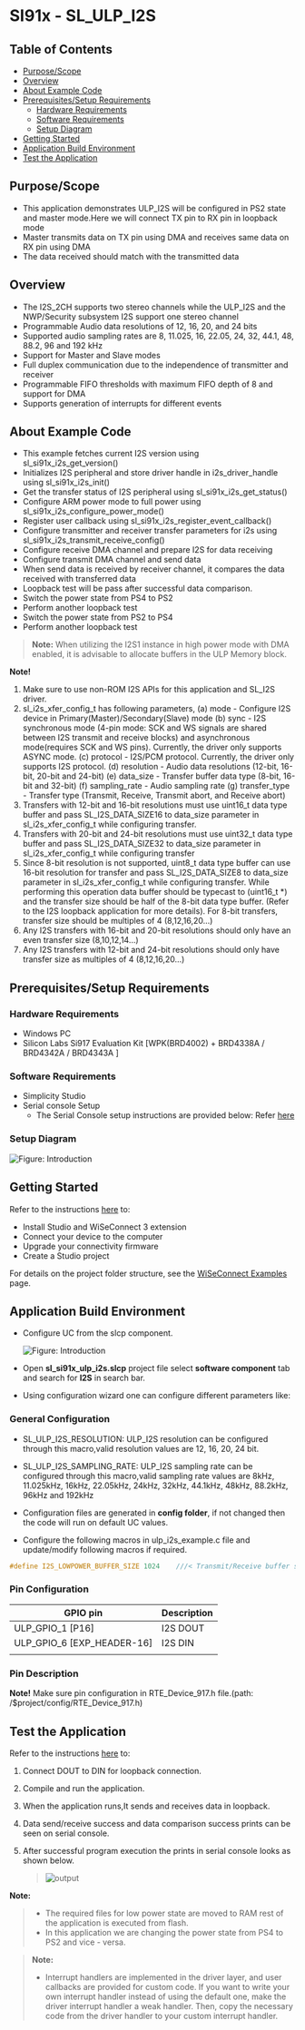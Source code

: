 # SI91x - SL_ULP_I2S

## Table of Contents

- [Purpose/Scope](#purposescope)
- [Overview](#overview)
- [About Example Code](#about-example-code)
- [Prerequisites/Setup Requirements](#prerequisitessetup-requirements)
  - [Hardware Requirements](#hardware-requirements)
  - [Software Requirements](#software-requirements)
  - [Setup Diagram](#setup-diagram)
- [Getting Started](#getting-started)
- [Application Build Environment](#application-build-environment)
- [Test the Application](#test-the-application)

## Purpose/Scope

- This application demonstrates ULP_I2S will be configured in PS2 state and master mode.Here we will connect TX pin to RX pin in loopback mode
- Master transmits data on TX pin using DMA and receives same data on RX pin using DMA
- The data received should match with the transmitted data

## Overview

- The I2S_2CH supports two stereo channels while the ULP_I2S and the NWP/Security subsystem I2S support one stereo channel
- Programmable Audio data resolutions of 12, 16, 20, and 24 bits
- Supported audio sampling rates are 8, 11.025, 16, 22.05, 24, 32, 44.1, 48, 88.2, 96 and 192 kHz
- Support for Master and Slave modes
- Full duplex communication due to the independence of transmitter and receiver
- Programmable FIFO thresholds with maximum FIFO depth of 8 and support for DMA
- Supports generation of interrupts for different events

## About Example Code

- This example fetches current I2S version using sl_si91x_i2s_get_version()
- Initializes I2S peripheral and store driver handle in i2s_driver_handle using sl_si91x_i2s_init()
- Get the transfer status of I2S peripheral using sl_si91x_i2s_get_status()
- Configure ARM power mode to full power using sl_si91x_i2s_configure_power_mode()
- Register user callback using sl_si91x_i2s_register_event_callback()
- Configure transmitter and receiver transfer parameters for i2s using sl_si91x_i2s_transmit_receive_config()
- Configure receive DMA channel and prepare I2S for data receiving
- Configure transmit DMA channel and send data
- When send data is received by receiver channel, it compares the data received with transferred data
- Loopback test will be pass after successful data comparison.
- Switch the power state from PS4 to PS2
- Perform another loopback test
- Switch the power state from PS2 to PS4
- Perform another loopback test

> **Note:** When utilizing the I2S1 instance in high power mode with DMA enabled, it is advisable to allocate buffers in the ULP Memory block.

**Note!** 
1. Make sure to use non-ROM I2S APIs for this application and SL_I2S driver.
2. sl_i2s_xfer_config_t has following parameters,
	(a) mode - Configure I2S device in Primary(Master)/Secondary(Slave) mode
	(b) sync - I2S synchronous mode (4-pin mode: SCK and WS signals are shared between I2S transmit and receive blocks) 
	     and asynchronous mode(requires SCK and WS pins). Currently, the driver only supports ASYNC mode.
	(c) protocol - I2S/PCM protocol. Currently, the driver only supports I2S protocol.
	(d) resolution - Audio data resolutions (12-bit, 16-bit, 20-bit and 24-bit)
	(e) data_size - Transfer buffer data type (8-bit, 16-bit and 32-bit)
	(f) sampling_rate - Audio sampling rate
	(g) transfer_type - Transfer type (Transmit, Receive, Transmit abort, and Receive abort)
3. Transfers with 12-bit and 16-bit resolutions must use uint16_t data type buffer and pass SL_I2S_DATA_SIZE16 to data_size parameter
   in sl_i2s_xfer_config_t while configuring transfer.
4. Transfers with 20-bit and 24-bit resolutions must use uint32_t data type buffer and pass SL_I2S_DATA_SIZE32 to data_size parameter
   in sl_i2s_xfer_config_t while configuring transfer
5. Since 8-bit resolution is not supported, uint8_t data type buffer can use 16-bit resolution for transfer and pass SL_I2S_DATA_SIZE8 
   to data_size parameter in sl_i2s_xfer_config_t while configuring transfer. While performing this operation data buffer should be 
   typecast to (uint16_t *) and the transfer size should be half of the 8-bit data type buffer. (Refer to the I2S loopback application for more details). For 8-bit transfers, transfer size should be multiples of 4 (8,12,16,20...)
6. Any I2S transfers with 16-bit and 20-bit resolutions should only have an even transfer size (8,10,12,14...)
7. Any I2S transfers with 12-bit and 24-bit resolutions should only have transfer size as multiples of 4 (8,12,16,20...)

## Prerequisites/Setup Requirements

### Hardware Requirements

- Windows PC
- Silicon Labs Si917 Evaluation Kit [WPK(BRD4002) + BRD4338A / BRD4342A / BRD4343A ]

### Software Requirements

- Simplicity Studio
- Serial console Setup
  - The Serial Console setup instructions are provided below:
Refer [here](https://docs.silabs.com/wiseconnect/latest/wiseconnect-developers-guide-developing-for-silabs-hosts/#console-input-and-output)

### Setup Diagram

![Figure: Introduction](resources/readme/setupdiagram.png)

## Getting Started

Refer to the instructions [here](https://docs.silabs.com/wiseconnect/latest/wiseconnect-getting-started/) to:

- Install Studio and WiSeConnect 3 extension
- Connect your device to the computer
- Upgrade your connectivity firmware
- Create a Studio project

For details on the project folder structure, see the [WiSeConnect Examples](https://docs.silabs.com/wiseconnect/latest/wiseconnect-examples/#example-folder-structure) page.

## Application Build Environment

- Configure UC from the slcp component.

   ![Figure: Introduction](resources/uc_screen/i2s_lowpower_uc_screen.png)

- Open **sl_si91x_ulp_i2s.slcp** project file select **software component** tab and search for **I2S** in search bar.
- Using configuration wizard one can configure different parameters like:

### General Configuration
- SL_ULP_I2S_RESOLUTION: ULP_I2S resolution can be configured through this macro,valid resolution values are 12, 16, 20, 24 bit.
- SL_ULP_I2S_SAMPLING_RATE: ULP_I2S sampling rate can be configured through this macro,valid sampling rate values are
    8kHz, 11.025kHz, 16kHz, 22.05kHz, 24kHz, 32kHz, 44.1kHz, 48kHz, 88.2kHz, 96kHz and 192kHz
- Configuration files are generated in **config folder**, if not changed then the code will run on default UC values.

- Configure the following macros in ulp_i2s_example.c file and update/modify following macros if required.

```C
#define I2S_LOWPOWER_BUFFER_SIZE 1024    ///< Transmit/Receive buffer size
```

### Pin Configuration

| GPIO pin                | Description             |
| ----------------------- | ----------------------- |
| ULP_GPIO_1 [P16]           | I2S DOUT          |
| ULP_GPIO_6 [EXP_HEADER-16]           | I2S DIN           |
| | |

### Pin Description

**Note!** Make sure pin configuration in RTE_Device_917.h file.(path: /$project/config/RTE_Device_917.h)

## Test the Application

Refer to the instructions [here](https://docs.silabs.com/wiseconnect/latest/wiseconnect-getting-started/) to:

1. Connect DOUT to DIN for loopback connection.
2. Compile and run the application.
3. When the application runs,It sends and receives data in loopback.
4. Data send/receive success and data comparison success prints can be seen on serial console.
5. After successful program execution the prints in serial console looks as shown below.

   >![output](resources/readme/output.png)

**Note:**
>- The required files for low power state are moved to RAM rest of the application is executed from flash.
>- In this application we are changing the power state from PS4 to PS2 and vice - versa. 


> **Note:**
>
> - Interrupt handlers are implemented in the driver layer, and user callbacks are provided for custom code. If you want to write your own interrupt handler instead of using the default one, make the driver interrupt handler a weak handler. Then, copy the necessary code from the driver handler to your custom interrupt handler.
